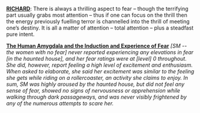 [**RICHARD**](http://actualfreedom.com.au/richard/selectedcorrespondence/sc-fear.htm): There is always a thrilling aspect to fear – though the terrifying part usually grabs most attention – thus if one can focus on the thrill then the energy previously fuelling terror is channelled into the thrill of meeting one’s destiny.
It is all a matter of attention – total attention – plus a steadfast pure intent.

[**The Human Amygdala and the Induction and Experience of Fear**](http://www.sciencedirect.com/science/article/pii/S0960982210015083)
_[SM -- the women with no fear] never reported experiencing any elevations in fear [in the haunted house], and her fear ratings were at [level] 0 throughout. She did, however, report feeling a high level of excitement and enthusiasm. When asked to elaborate, she said her excitement was similar to the feeling she gets while riding on a rollercoaster, an activity she claims to enjoy. In sum, SM was highly aroused by the haunted house, but did not feel any sense of fear, showed no signs of nervousness or apprehension while walking through dark passageways, and was never visibly frightened by any of the numerous attempts to scare her._